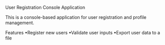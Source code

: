 User Registration Console Application

This is a console-based application for user registration and profile management.

Features
•Register new users
•Validate user inputs
•Export user data to a file
